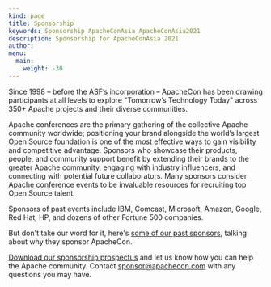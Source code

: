 ```yaml
---
kind: page
title: Sponsorship
keywords: Sponsorship ApacheConAsia ApacheConAsia2021
description: Sponsorship for ApacheConAsia 2021
author: 
menu:
  main:
    weight: -30
---
```


Since 1998 – before the ASF’s incorporation – ApacheCon has been drawing participants at all levels to explore "Tomorrow’s Technology Today" across 350+ Apache projects and their diverse communities.

Apache conferences are the primary gathering of the collective Apache community worldwide; positioning your brand alongside the world’s largest Open Source foundation is one of the most effective ways to gain visibility and competitive advantage. Sponsors who showcase their products, people, and community support benefit by extending their brands to the greater Apache community, engaging with industry influencers, and connecting with potential future collaborators. Many sponsors consider Apache conference events to be invaluable resources for recruiting top Open Source talent.

Sponsors of past events include IBM, Comcast, Microsoft, Amazon, Google, Red Hat, HP, and dozens of other Fortune 500 companies.

But don't take our word for it, here's [some of our past sponsors](https://feathercast.apache.org/2016/05/09/why-did-you-sponsor-apachebigdata/), talking about why they sponsor ApacheCon.

[Download our sponsorship prospectus](https://www.apachecon.com/acah2021/2021_ApacheCon_prospectus.pdf) and let us know how you can help the Apache community. Contact sponsor@apachecon.com with any questions you may have.
